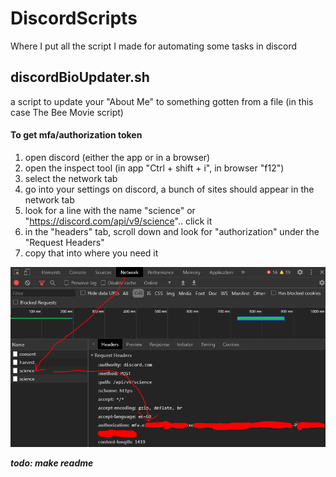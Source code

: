 # DiscordScripts
Where I put all the script I made for automating some tasks in discord

## discordBioUpdater.sh

a script to update your "About Me" to something gotten from a file (in this case The Bee Movie script)

#### To get mfa/authorization token

  1. open discord (either the app or in a browser)
  2. open the inspect tool (in app "Ctrl + shift + i", in browser "f12")
  3. select the network tab
  4. go into your settings on discord, a bunch of sites should appear in the network tab
  5. look for a line with the name "science" or "https://discord.com/api/v9/science".. click it
  6. in the "headers" tab, scroll down and look for "authorization" under the "Request Headers"
  7. copy that into where you need it
<img src=/img/tokenGet.PNG>

***todo: make readme***
